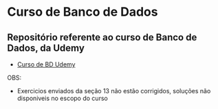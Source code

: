 # Curso de Banco de Dados
## Repositório referente ao curso de Banco de Dados, da Udemy
 * [Curso de BD Udemy](https://www.udemy.com/course/curso-de-banco-de-dados-do-basico-ao-avancado/)

OBS: 
* Exercicios enviados da seção 13 não estão corrigidos, soluções não disponiveis no escopo do curso
 
